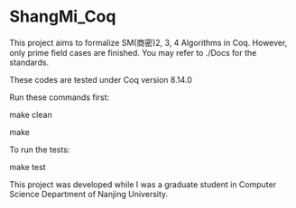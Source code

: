 # ShangMi_Coq
This project aims to formalize SM(商密)2, 3, 4 Algorithms in Coq. 
However, only prime field cases are finished. 
You may refer to ./Docs for the standards. 

These codes are tested under Coq version 8.14.0

Run these commands first:

make clean

make  

To run the tests:

make test

This project was developed while I was a graduate student in Computer Science Department of Nanjing University. 
